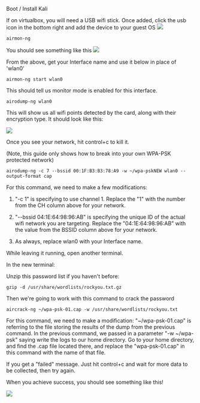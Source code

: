 Boot / Install Kali

If on virtualbox, you will need a USB wifi stick. Once added, click the usb icon in the bottom right and add the device to your guest OS
![](http://teachthe.net/topclipbox/2016-05-03_22-29-253QLRLY.png)

```shell
airmon-ng
```

You should see something like this
![](http://teachthe.net/topclipbox/2016-05-03_22-31-4102HNZ4.png)

From the above, get your Interface name and use it below in place of 'wlan0'

```
airmon-ng start wlan0
```

This should tell us monitor mode is enabled for this interface.

```
airodump-ng wlan0
```

This will show us all wifi points detected by the card, along with their encryption type. It should look like this:

![](http://teachthe.net/topclipbox/2016-05-03_23-47-24LP16AR.png)

Once you see your network, hit control+c to kill it.

(Note, this guide only shows how to break into your own WPA-PSK protected network)

```
airodump-ng -c 7 --bssid 00:1F:B3:B3:78:A9 -w ~/wpa-pskNEW wlan0 --output-format cap
```

For this command, we need to make a few modifications:

1) "-c 1" is specifying to use channel 1. Replace the "1" with the number from the CH column above for your network.

2) "--bssid 04:1E:64:98:96:AB" is specifying the unique ID of the actual wifi network you are targeting. Replace the "04:1E:64:98:96:AB" with the value from the BSSID column above for your network.

3) As always, replace wlan0 with your Interface name.

While leaving it running, open another terminal.

In the new terminal:

Unzip this password list if you haven't before:
```
gzip -d /usr/share/wordlists/rockyou.txt.gz
```

Then we're going to work with this command to crack the password
```
aircrack-ng ~/wpa-psk-01.cap -w /usr/share/wordlists/rockyou.txt
```
For this command, we need to make a modification: "~/wpa-psk-01.cap" is referring to the file storing the results of the dump from the previous command. In the previous command, we passed in a parameter "-w ~/wpa-psk" saying write the logs to our home directory. Go to your home directory, and find the .cap file located there, and replace the "wpa-psk-01.cap" in this command with the name of that file.

If you get a "failed" message. Just hit control+c and wait for more data to be collected, then try again.

When you achieve success, you should see something like this!

![](http://teachthe.net/topclipbox/2016-05-03_23-58-481DRT8X.png)
